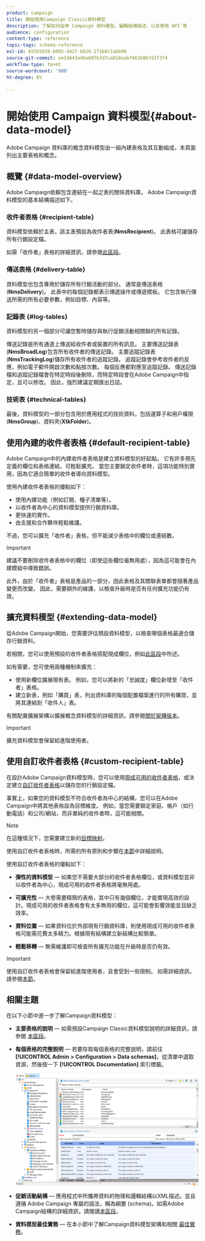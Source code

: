 ```yaml
---
product: campaign
title: 開始使用Campaign Classic資料模型
description: 了解如何延伸 Campaign 資料模型、編輯結構描述，以及使用 API 等
audience: configuration
content-type: reference
topic-tags: schema-reference
exl-id: 655b5928-b005-442f-b026-2f1b0c1abb99
source-git-commit: ee3d643e4ba607b3d7ca816eabf862b867d1f3f4
workflow-type: tm+mt
source-wordcount: '980'
ht-degree: 6%

---
```


# 開始使用 Campaign 資料模型{#about-data-model}

Adobe Campaign 資料庫的概念資料模型由一組內建表格及其互動組成，本頁面列出主要表格和概念。

## 概覽 {#data-model-overview}

Adobe Campaign依賴包含連結在一起之表的關係資料庫。 Adobe Campaign資料模型的基本結構描述如下。

### 收件者表格 {#recipient-table}

資料模型依賴於主表，該主表預設為收件者表(**NmsRecipient**)。 此表格可讓儲存所有行銷設定檔。

如需「收件者」表格的詳細資訊，請參閱[此區段](#default-recipient-table)。

### 傳送表格 {#delivery-table}

資料模型也包含專用於儲存所有行銷活動的部分。 通常是傳送表格(**NmsDelivery**)。 此表中的每個記錄都表示傳遞操作或傳遞模板。 它包含執行傳送所需的所有必要參數，例如目標、內容等。

### 記錄表 {#log-tables}

資料模型的另一個部分可讓您暫時儲存與執行促銷活動相關聯的所有記錄。

傳送記錄是所有通道上傳送給收件者或裝置的所有訊息。 主要傳送記錄表(**NmsBroadLog**)包含所有收件者的傳送記錄。
主要追蹤記錄表(**NmsTrackingLog**)儲存所有收件者的追蹤記錄。 追蹤記錄會參考收件者的反應，例如電子郵件開啟次數和點按次數。 每個反應都對應至追蹤記錄。
傳送記錄檔和追蹤記錄檔會在特定時段後刪除，而特定時段會在Adobe Campaign中指定，且可以修改。 因此，強烈建議定期匯出日誌。

### 技術表 {#technical-tables}

最後，資料模型的一部分包含用於應用程式的技術資料，包括運算子和用戶權限(**NmsGroup**)、資料夾(**XtkFolder**)。

## 使用內建的收件者表格 {#default-recipient-table}

Adobe Campaign中的內建收件者表格是建立資料模型的好起點。 它有許多預先定義的欄位和表格連結，可輕鬆擴充。 當您主要鎖定收件者時，這項功能特別實用，因為它適合簡單的收件者導向資料模型。

使用內建收件者表格的優點如下：

* 使用內建功能（例如訂閱、種子清單等）。
* 以收件者為中心的資料模型提供行銷資料庫。
* 更快速的實作。
* 由支援和合作夥伴輕鬆維護。

不過，您可以擴充「收件者」表格，但不能減少表格中的欄位或連結數。

>[!IMPORTANT]
>
>建議不要刪除收件者表格中的欄位（即使這些欄位毫無用處），因為這可能會在內建模組中導致錯誤。

此外，由於「收件者」表格是產品的一部分，因此表格及其關聯表單都會隨著產品變更而改變。 因此，需要額外的維護，以檢查升級時是否有任何擴充功能仍有效。

## 擴充資料模型 {#extending-data-model}

從Adobe Campaign開始，您需要評估預設資料模型，以檢查哪個表格最適合儲存行銷資料。

若相關，您可以使用預設的收件者表格搭配現成欄位，例如[此區段](#default-recipient-table)中所述。

如有需要，您可使用兩種機制來擴充：

* 使用新欄位擴展現有表。 例如，您可以將新的「忠誠度」欄位新增至「收件者」表格。
* 建立新表，例如「購買」表，列出資料庫的每個配置檔案進行的所有購買，並將其連結到「收件人」表。

有關配置擴展架構以擴展概念資料模型的詳細資訊，請參閱[關於架構版本](../../configuration/using/about-schema-edition.md)。

>[!IMPORTANT]
>
>擴充資料模型會保留給進階使用者。

## 使用自訂收件者表格 {#custom-recipient-table}

在設計Adobe Campaign資料模型時，您可以使用[現成可用的收件者表格](#default-recipient-table)，或決定建立[自訂收件者表格](../../configuration/using/about-custom-recipient-table.md)以儲存您的行銷設定檔。

事實上，如果您的資料模型不符合收件者為中心的結構，您可以在Adobe Campaign中將其他表格設為目標維度。 例如，當您需要鎖定家庭、帳戶（如行動電話）和公司/網站，而非單純的收件者時，這可能相關。

>[!NOTE]
>
>在這種情況下，您需要建立新的[目標映射](../../configuration/using/target-mapping.md)。

使用自訂收件者表格時，所需的所有原則和步驟在[本節](../../configuration/using/about-custom-recipient-table.md)中詳細說明。

使用自訂收件者表格的優點如下：

* **彈性的資料模型**  — 如果您不需要大部分的收件者表格欄位，或資料模型並非以收件者為中心，現成可用的收件者表格將毫無用處。

* **可擴充性**  — 大卷需要精簡的表格，其中只有幾個欄位，才能實現高效的設計。現成可用的收件者表格會有太多無用的欄位，這可能會影響效能並且缺乏效率。

* **資料位置**  — 如果資料位於外部現有行銷資料庫，則使用現成可用的收件者表格可能需花費太多精力。根據現有結構建立新結構比較簡單。

* **輕鬆移轉**  — 無需維護即可檢查所有擴充功能在升級時是否仍有效。

>[!IMPORTANT]
>
>使用自訂收件者表格會保留給進階使用者，且會受到一些限制。 如需詳細資訊，請參閱[本節](../../configuration/using/about-custom-recipient-table.md)。

## 相關主題

在以下小節中進一步了解Campaign資料模型：

* **主要表格的說明**  — 如需預設Campaign Classic資料模型說明的詳細資訊，請參閱 [本區段](../../configuration/using/data-model-description.md)。

* **每個表格的完整說明**  — 若要存取每個表格的完整說明，請前往 **[!UICONTROL Admin > Configuration > Data schemas]**，從清單中選取資源，然後按一下 **[!UICONTROL Documentation]** 索引標籤。

   ![](assets/data-model_documentation-tab.png)


* **促銷活動結構**  — 應用程式中所攜帶資料的物理和邏輯結構以XML描述。並且遵循 Adobe Campaign 專屬的語法，稱為綱要 (schema)。如需Adobe Campaign結構的詳細資訊，請閱讀[本區段](../../configuration/using/about-schema-reference.md)。

* **資料模型最佳實務**  — 在本小節中了解Campaign資料模型架構和相關 [最佳實務](../../configuration/using/data-model-best-practices.md#data-model-architecture)。
